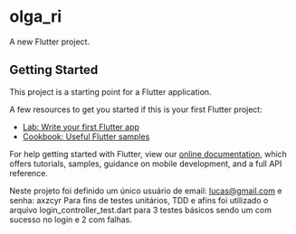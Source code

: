 # olga_ri

A new Flutter project.

## Getting Started

This project is a starting point for a Flutter application.

A few resources to get you started if this is your first Flutter project:

- [Lab: Write your first Flutter app](https://flutter.dev/docs/get-started/codelab)
- [Cookbook: Useful Flutter samples](https://flutter.dev/docs/cookbook)

For help getting started with Flutter, view our
[online documentation](https://flutter.dev/docs), which offers tutorials,
samples, guidance on mobile development, and a full API reference.

Neste projeto foi definido um único usuário de email: lucas@gmail.com e senha: axzcyr
Para fins de testes unitários, TDD e afins foi utilizado o arquivo login_controller_test.dart
para 3 testes básicos sendo um com sucesso no login e 2 com falhas.
